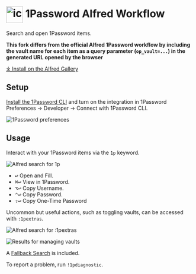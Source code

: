 # <img src='Workflow/icon.png' width='45' align='center' alt='icon'> 1Password Alfred Workflow

Search and open 1Password items.

**This fork differs from the official Alfred 1Password workflow by including the vault name
for each item as a query parameter (`op_vault=...`) in the generated URL opened by the browser**

[⤓ Install on the Alfred Gallery](https://alfred.app/workflows/alfredapp/1password)

## Setup

[Install the 1Password CLI](https://1password.com/downloads/command-line/) and turn on the integration in 1Password Preferences → Developer → Connect with 1Password CLI.

![1Password preferences](Workflow/images/about/1password_preferences.png)

## Usage

Interact with your 1Password items via the `1p` keyword.

![Alfred search for 1p](Workflow/images/about/1p.png)

* <kbd>↩&#xFE0E;</kbd> Open and Fill.
* <kbd>⌘</kbd><kbd>↩&#xFE0E;</kbd> View in 1Password.
* <kbd>⌥</kbd><kbd>↩&#xFE0E;</kbd> Copy Username.
* <kbd>⌃</kbd><kbd>↩&#xFE0E;</kbd> Copy Password.
* <kbd>⇧</kbd><kbd>↩&#xFE0E;</kbd> Copy One-Time Password

Uncommon but useful actions, such as toggling vaults, can be accessed with `:1pextras`.

![Alfred search for :1pextras](Workflow/images/about/1pextras.png)

![Results for managing vaults](Workflow/images/about/vaults.png)

A [Fallback Search](https://www.alfredapp.com/help/features/default-results/fallback-searches/) is included.

To report a problem, run `!1pdiagnostic`.
